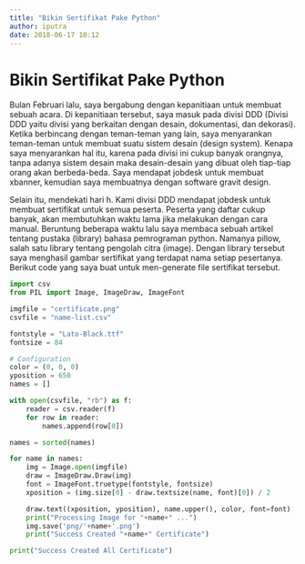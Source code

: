 ```yaml
---
title: "Bikin Sertifikat Pake Python"
author: iputra
date: 2018-06-17 10:12
---
```


# Bikin Sertifikat Pake Python

Bulan Februari lalu, saya bergabung dengan kepanitiaan untuk membuat sebuah acara. Di kepanitiaan tersebut, saya masuk pada divisi DDD (Divisi DDD yaitu divisi yang berkaitan dengan desain, dokumentasi, dan dekorasi). Ketika berbincang dengan teman-teman yang lain, saya menyarankan teman-teman untuk membuat suatu sistem desain (design system). Kenapa saya menyarankan hal itu, karena pada divisi ini cukup banyak orangnya, tanpa adanya sistem desain maka desain-desain yang dibuat oleh tiap-tiap orang akan berbeda-beda. Saya mendapat jobdesk untuk membuat xbanner, kemudian saya membuatnya dengan software gravit design.

Selain itu, mendekati hari h. Kami divisi DDD mendapat jobdesk untuk membuat sertifikat untuk semua peserta. Peserta yang daftar cukup banyak, akan membutuhkan waktu lama jika melakukan dengan cara manual. Beruntung beberapa waktu lalu saya membaca sebuah artikel tentang pustaka (library) bahasa pemrograman python. Namanya pillow, salah satu library tentang pengolah citra (image). Dengan library tersebut saya menghasil gambar sertifikat yang terdapat nama setiap pesertanya. Berikut code yang saya buat untuk men-generate file sertifikat tersebut.

```python
import csv
from PIL import Image, ImageDraw, ImageFont

imgfile = "certificate.png"
csvfile = "name-list.csv"

fontstyle = "Lato-Black.ttf"
fontsize = 84

# Configuration
color = (0, 0, 0)
yposition = 650
names = []

with open(csvfile, "rb") as f:
    reader = csv.reader(f)
    for row in reader:
        names.append(row[0]) 

names = sorted(names)

for name in names:
    img = Image.open(imgfile)
    draw = ImageDraw.Draw(img)
    font = ImageFont.truetype(fontstyle, fontsize)
    xposition = (img.size[0] - draw.textsize(name, font)[0]) / 2

    draw.text((xposition, yposition), name.upper(), color, font=font)
    print("Processing Image for "+name+" ...")
    img.save('png/'+name+'.png')
    print("Success Created "+name+" Certificate")

print("Success Created All Certificate")
```


